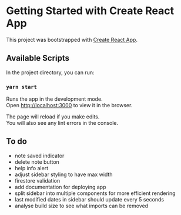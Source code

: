 # Getting Started with Create React App

This project was bootstrapped with [Create React App](https://github.com/facebook/create-react-app).

## Available Scripts

In the project directory, you can run:

### `yarn start`

Runs the app in the development mode.\
Open [http://localhost:3000](http://localhost:3000) to view it in the browser.

The page will reload if you make edits.\
You will also see any lint errors in the console.

## To do

- note saved indicator
- delete note button
- help info alert
- adjust sidebar styling to have max width
- firestore validation
- add documentation for deploying app
- split sidebar into multiple components for more efficient rendering
- last modified dates in sidebar should update every 5 seconds
- analyse build size to see what imports can be removed
